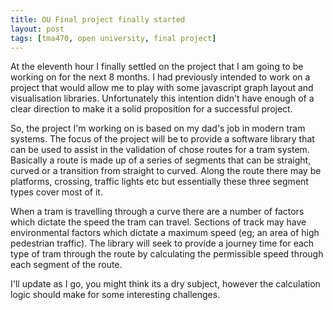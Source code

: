 ```yaml
---
title: OU Final project finally started
layout: post
tags: [tma470, open university, final project]
---
```


At the eleventh hour I finally settled on the project that I am going to be working on for the next 8 months. I had previously intended to work on a project that would allow me to play with some javascript graph layout and visualisation libraries. Unfortunately this intention didn't have enough of a clear direction to make it a solid proposition for a successful project.

So, the project I'm working on is based on my dad's job in modern tram systems. The focus of the project will be to provide a software library that can be used to assist in the validation of chose routes for a tram system. Basically a route is made up of a series of segments that can be straight, curved or a transition from straight to curved. Along the route there may be platforms, crossing, traffic lights etc but essentially these three segment types cover most of it.

When a tram is travelling through a curve there are a number of factors which dictate the speed the tram can travel. Sections of track may have environmental factors which dictate a maximum speed (eg; an area of high pedestrian traffic). The library will seek to provide a journey time for each type of tram through the route by calculating the permissible speed through each segment of the route.

I'll update as I go, you might think its a dry subject, however the calculation logic should make for some interesting challenges.
